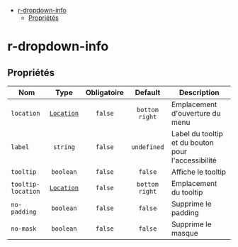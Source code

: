 - [r-dropdown-info](#r-dropdown-info)
  - [Propriétés](#propriétés)

# r-dropdown-info

## Propriétés

| Nom                |                   Type                    | Obligatoire |    Default     | Description                                        |
| ------------------ | :---------------------------------------: | :---------: | :------------: | -------------------------------------------------- |
| `location`         | [`Location`](./src/types/LocationType.ts) |   `false`   | `bottom right` | Emplacement d'ouverture du menu                    |
| `label`            |                 `string`                  |   `false`   |  `undefined`   | Label du tooltip et du bouton pour l'accessibilité |
| `tooltip`          |                 `boolean`                 |   `false`   |    `false`     | Affiche le tooltip                                 |
| `tooltip-location` | [`Location`](./src/types/LocationType.ts) |   `false`   | `bottom right` | Emplacement du tooltip                             |
| `no-padding`       |                 `boolean`                 |   `false`   |    `false`     | Supprime le padding                                |
| `no-mask`          |                 `boolean`                 |   `false`   |    `false`     | Supprime le masque                                 |
